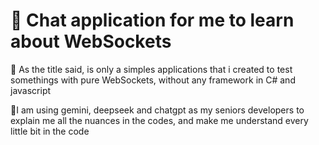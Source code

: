 # 📌 Chat application for me to learn about WebSockets

📍 As the title said, is only a simples applications that i created to test somethings with pure WebSockets, without any framework in C# and javascript

📍I am using gemini, deepseek and chatgpt as my seniors developers to explain me all the nuances in the codes, and make me understand every little bit in the code
